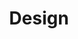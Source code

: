 ---
title: Design
crosslinks:
- autotldr
- graphic_design
- pics
- livven
- logodesign
- UofT
- Entrepreneur
- Art
- australia
- wheredidthesodago
- Missing411
- Deusex
- quotes
- kekistan
- iphone
- pcmasterrace
- thefutur
- PropagandaPosters
- legaladvice
- product_design
---